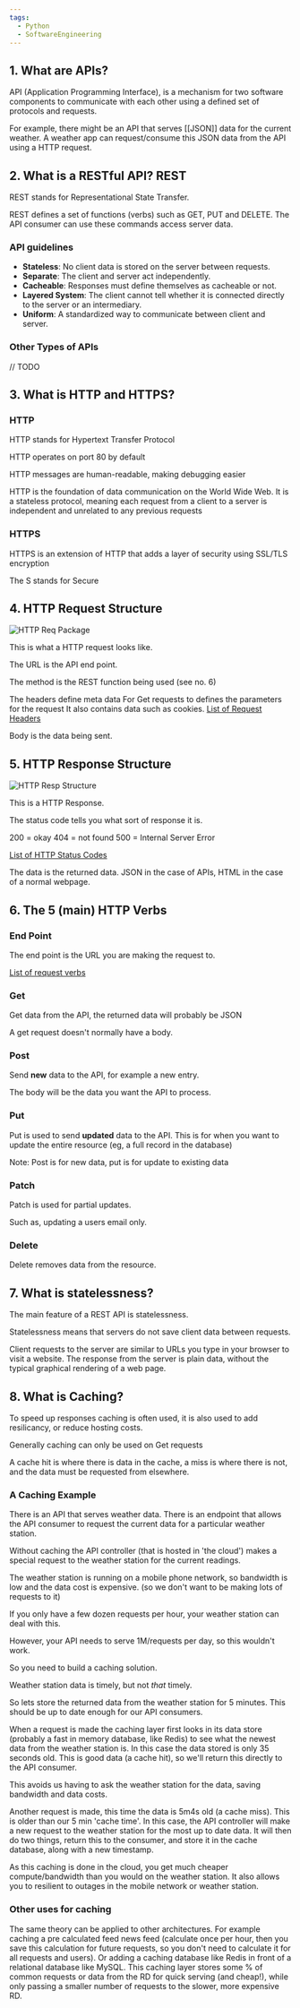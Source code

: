```yaml
---
tags:
  - Python
  - SoftwareEngineering
---
```

## 1. What are APIs?

API (Application Programming Interface), is a mechanism for two software components to communicate with each other using a defined set of protocols and requests.

For example, there might be an API that serves [[JSON]] data for the current weather. A weather app can request/consume this JSON data from the API using a HTTP request.

## 2. What is a RESTful API? REST 

REST stands for Representational State Transfer. 

REST defines a set of functions (verbs) such as GET, PUT and DELETE. The API consumer can use these commands access server data. 

### API guidelines

- **Stateless**: No client data is stored on the server between requests.
- **Separate**: The client and server act independently.
- **Cacheable**: Responses must define themselves as cacheable or not.
- **Layered System**: The client cannot tell whether it is connected directly to the server or an intermediary.
- **Uniform**: A standardized way to communicate between client and server.
### Other Types of APIs

// TODO

## 3. What is HTTP and HTTPS?

### HTTP

HTTP stands for Hypertext Transfer Protocol

HTTP operates on port 80 by default

HTTP messages are human-readable, making debugging easier

HTTP is the foundation of data communication on the World Wide Web. It is a stateless protocol, meaning each request from a client to a server is independent and unrelated to any previous requests

### HTTPS

HTTPS is an extension of HTTP that adds a layer of security using SSL/TLS encryption

The S stands for Secure

## 4. HTTP Request Structure

![HTTP Req Package](https://miro.medium.com/v2/resize:fit:720/format:webp/1*i2tUjWy44-dYT9qsaWbvig.png)

This is what a HTTP request looks like.

The URL is the API end point.

The method is the REST function being used (see no. 6)

The headers define meta data
For Get requests to defines the parameters for the request
It also contains data such as cookies.
[List of Request Headers](https://flaviocopes.com/http-request-headers/)

Body is the data being sent.

## 5. HTTP Response Structure

![HTTP Resp Structure](https://miro.medium.com/v2/resize:fit:720/format:webp/1*w4gDd2TFunoOnrWy3xpHkQ.png)

This is a HTTP Response.

The status code tells you what sort of response it is.

200 = okay
404 = not found
500 = Internal Server Error

[List of HTTP Status Codes](https://www.webfx.com/web-development/glossary/http-status-codes/)

The data is the returned data. JSON in the case of APIs, HTML in the case of a normal webpage.

## 6. The 5 (main) HTTP Verbs

### End Point

The end point is the URL you are making the request to.

[List of request verbs](https://developer.mozilla.org/en-US/docs/Web/HTTP/Methods)
### Get

Get data from the API, the returned data will probably be JSON

A get request doesn't normally have a body.
### Post

Send **new** data to the API, for example a new entry.

The body will be the data you want the API to process.

### Put

Put is used to send **updated** data to the API. This is for when you want to update the entire resource (eg, a full record in the database)

Note: Post is for new data, put is for update to existing data

### Patch

Patch is used for partial updates.

Such as, updating a users email only.
### Delete

Delete removes data from the resource.

## 7. What is statelessness?

The main feature of a REST API is statelessness. 

Statelessness means that servers do not save client data between requests. 

Client requests to the server are similar to URLs you type in your browser to visit a website. The response from the server is plain data, without the typical graphical rendering of a web page.

## 8. What is Caching?

To speed up responses caching is often used, it is also used to add resilicancy, or reduce hosting costs.

Generally caching can only be used on Get requests

A cache hit is where there is data in the cache, a miss is where there is not, and the data must be requested from elsewhere.
### A Caching Example

There is an API that serves weather data. There is an endpoint that allows the API consumer to request the current data for a particular weather station.

Without caching the API controller (that is hosted in 'the cloud') makes a special request to the weather station for the current readings.

The weather station is running on a mobile phone network, so bandwidth is low and the data cost is expensive. (so we don't want to be making lots of requests to it)

If you only have a few dozen requests per hour, your weather station can deal with this.

However, your API needs to serve 1M/requests per day, so this wouldn't work.

So you need to build a caching solution.

Weather station data is timely, but not *that* timely.

So lets store the returned data from the weather station for 5 minutes. This should be up to date enough for our API consumers. 

When a request is made the caching layer first looks in its data store (probably a fast in memory database, like Redis) to see what the newest data from the weather station is. In this case the data stored is only 35 seconds old. This is good data (a cache hit), so we'll return this directly to the API consumer.

This avoids us having to ask the weather station for the data, saving bandwidth and data costs.

Another request is made, this time the data is 5m4s old (a cache miss). This is older than our 5 min 'cache time'. In this case, the API controller will make a new request to the weather station for the most up to date data. It will then do two things, return this to the consumer, and store it in the cache database, along with a new timestamp.

As this caching is done in the cloud, you get much cheaper compute/bandwidth than you would on the weather station. It also allows you to resilient to outages in the mobile network or weather station.

### Other uses for caching

The same theory can be applied to other architectures. For example caching a pre calculated feed news feed (calculate once per hour, then you save this calculation for future requests, so you don't need to calculate it for all requests and users). Or adding a caching database like Redis in front of a relational database like MySQL. This caching layer stores some % of common requests or data from the RD for quick serving (and cheap!), while only passing a smaller number of requests to the slower, more expensive RD.

